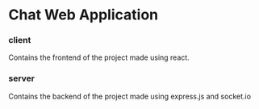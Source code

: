 # Chat Web Application

### client
Contains the frontend of the project made using react.

### server
Contains the backend of the project made using express.js and socket.io